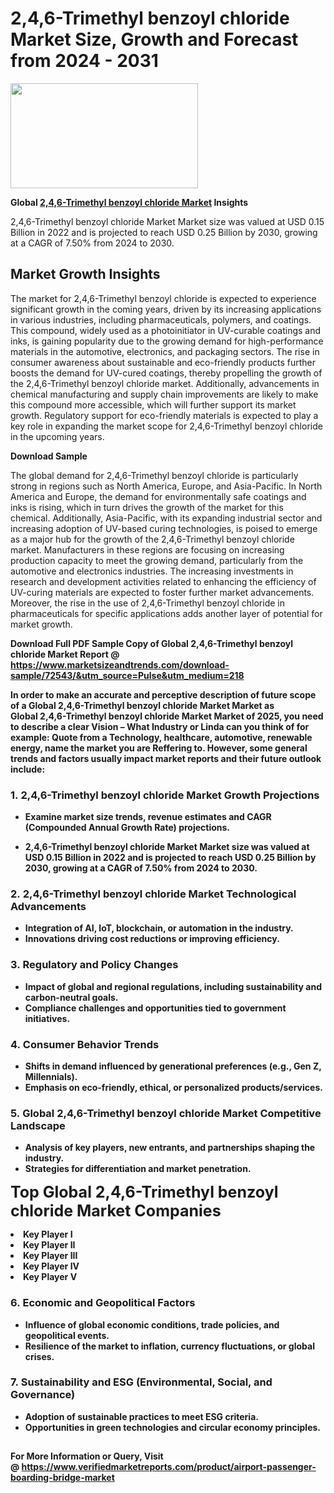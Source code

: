 <H1>2,4,6-Trimethyl benzoyl chloride Market Size, Growth and Forecast from 2024 - 2031</H1><img class="aligncenter size-medium wp-image-584254" src="https://thirdeyenews.in/wp-content/uploads/2024/09/Global-Market-Research-300x168.jpeg" alt="" width="300" height="168" /><p><strong>Global&nbsp;<a href="https://www.marketsizeandtrends.com/download-sample/72543/&amp;utm_source=Pulse&amp;utm_medium=218">2,4,6-Trimethyl benzoyl chloride Market</a> Insights</strong></p><p>2,4,6-Trimethyl benzoyl chloride Market Market size was valued at USD 0.15 Billion in 2022 and is projected to reach USD 0.25 Billion by 2030, growing at a CAGR of 7.50% from 2024 to 2030.</p><p><h2>Market Growth Insights</h2> <p>The market for 2,4,6-Trimethyl benzoyl chloride is expected to experience significant growth in the coming years, driven by its increasing applications in various industries, including pharmaceuticals, polymers, and coatings. This compound, widely used as a photoinitiator in UV-curable coatings and inks, is gaining popularity due to the growing demand for high-performance materials in the automotive, electronics, and packaging sectors. The rise in consumer awareness about sustainable and eco-friendly products further boosts the demand for UV-cured coatings, thereby propelling the growth of the 2,4,6-Trimethyl benzoyl chloride market. Additionally, advancements in chemical manufacturing and supply chain improvements are likely to make this compound more accessible, which will further support its market growth. Regulatory support for eco-friendly materials is expected to play a key role in expanding the market scope for 2,4,6-Trimethyl benzoyl chloride in the upcoming years.</p> <p><strong>Download Sample</strong></p> <p>The global demand for 2,4,6-Trimethyl benzoyl chloride is particularly strong in regions such as North America, Europe, and Asia-Pacific. In North America and Europe, the demand for environmentally safe coatings and inks is rising, which in turn drives the growth of the market for this chemical. Additionally, Asia-Pacific, with its expanding industrial sector and increasing adoption of UV-based curing technologies, is poised to emerge as a major hub for the growth of the 2,4,6-Trimethyl benzoyl chloride market. Manufacturers in these regions are focusing on increasing production capacity to meet the growing demand, particularly from the automotive and electronics industries. The increasing investments in research and development activities related to enhancing the efficiency of UV-curing materials are expected to foster further market advancements. Moreover, the rise in the use of 2,4,6-Trimethyl benzoyl chloride in pharmaceuticals for specific applications adds another layer of potential for market growth.</p> <p><strong></p><p><span class=""><strong>Download Full PDF Sample Copy of Global 2,4,6-Trimethyl benzoyl chloride Market Report</strong> @ <a href="https://www.marketsizeandtrends.com/download-sample/72543/&amp;utm_source=Pulse&amp;utm_medium=218" target="_blank">https://www.marketsizeandtrends.com/download-sample/72543/&amp;utm_source=Pulse&amp;utm_medium=218</a></span></p><p>In order to make an accurate and perceptive description of future scope of a Global&nbsp;2,4,6-Trimethyl benzoyl chloride Market Market as Global&nbsp;2,4,6-Trimethyl benzoyl chloride Market Market of 2025, you need to describe a clear Vision &ndash; What Industry or Linda can you think of for example: Quote from a Technology, healthcare, automotive, renewable energy, name the market you are Reffering to. However, some general trends and factors usually impact market reports and their future outlook include:</p><h3>1.&nbsp;<strong>2,4,6-Trimethyl benzoyl chloride Market Growth Projections</strong></h3><ul><li>Examine market size trends, revenue estimates and CAGR (Compounded Annual Growth Rate) projections.</li><li><p>2,4,6-Trimethyl benzoyl chloride Market Market size was valued at USD 0.15 Billion in 2022 and is projected to reach USD 0.25 Billion by 2030, growing at a CAGR of 7.50% from 2024 to 2030.</p></li></ul><h3>2.&nbsp;<strong>2,4,6-Trimethyl benzoyl chloride Market Technological Advancements</strong></h3><ul><li>Integration of AI, IoT, blockchain, or automation in the industry.</li><li>Innovations driving cost reductions or improving efficiency.</li></ul><h3>3.&nbsp;<strong>Regulatory and Policy Changes</strong></h3><ul><li>Impact of global and regional regulations, including sustainability and carbon-neutral goals.</li><li>Compliance challenges and opportunities tied to government initiatives.</li></ul><h3>4.&nbsp;<strong>Consumer Behavior Trends</strong></h3><ul><li>Shifts in demand influenced by generational preferences (e.g., Gen Z, Millennials).</li><li>Emphasis on eco-friendly, ethical, or personalized products/services.</li></ul><h3>5.&nbsp;<strong>Global 2,4,6-Trimethyl benzoyl chloride Market Competitive Landscape</strong></h3><ul><li>Analysis of key players, new entrants, and partnerships shaping the industry.</li><li>Strategies for differentiation and market penetration.</li></ul><p data-pm-slice="1 1 []"><span style="color: inherit; font-family: inherit; font-size: 25px;">Top Global 2,4,6-Trimethyl benzoyl chloride Market Companies</span></p><div class="" data-test-id=""><p><li>Key Player I</li><li> Key Player II</li><li> Key Player III</li><li> Key Player IV</li><li> Key Player V</li></p></div><h3>6.&nbsp;<strong>Economic and Geopolitical Factors</strong></h3><ul><li>Influence of global economic conditions, trade policies, and geopolitical events.</li><li>Resilience of the market to inflation, currency fluctuations, or global crises.</li></ul><h3>7.&nbsp;<strong>Sustainability and ESG (Environmental, Social, and Governance)</strong></h3><ul><li>Adoption of sustainable practices to meet ESG criteria.</li><li>Opportunities in green technologies and circular economy principles.</li></ul><h2><strong style="font-size: 14px;">For More Information or Query, Visit @&nbsp;</strong><a style="background-color: #ffffff; font-size: 14px;" href="https://www.marketsizeandtrends.com/report/246-trimethyl-benzoyl-chloride-market/" target="_blank">https://www.verifiedmarketreports.com/product/airport-passenger-boarding-bridge-market</a></h2>
